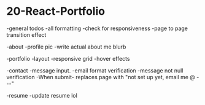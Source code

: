 # 20-React-Portfolio


-general todos
    -all formatting
    -check for responsiveness
    -page to page transition effect


<!-- nav bar - 
     -clickable links
     -footer linked in / github icons as clickable links to profiles
     -conditional rendering to highlight -->
-about
    -profile pic
    <!-- -about me blurb -->
    -write actual about me blurb

-portfolio
    <!-- -cards for all projects -->
    -layout
    -responsive grid
    -hover effects
    
<!-- -card contain 
        -clickable title that links to deployed apps if applicable
        -icon link to github repo
        -description -->

        
-contact
    -message input. 
    -email format verification
    -message not null verification
    -When submit- replaces page with "not set up yet, email me @ ---"

-resume
    <!-- -iframe with PDF viewer -->
    -update resume lol
    <!-- -list of coding skills -->



<!-- project cards for portfolio
-model
    -project name
    -project description
    -link to deloyed app
    -link to github repo
    -image for display on page -->
